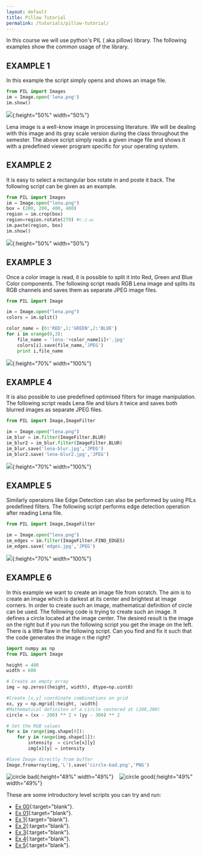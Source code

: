 ```yaml
---
layout: default
title: Pillow Tutorial
permalink: /tutorials/pillow-tutorial/
---
```


In this course we will use python's PIL ( aka pillow) library. The following examples show the common usage of the library.

## EXAMPLE 1

In this example the script simply opens and shows an image file.

```python
from PIL import Images
im = Image.open('lena.png')
im.show()
```

![](/assets/lena.png){:height="50%" width="50%"}

Lena image is a well-know image in processing literature. We will be dealing with this image and its gray scale version during the class throughout the semester. The above script simply reads a given image file and shows it with a predefined viewer program specific for your operating system.


## EXAMPLE 2

It is easy to select a rectangular box rotate in and poste it back. The following script can be given as an example.

```python
from PIL import Images
im = Image.open("lena.png")
box = (200, 200, 400, 400)
region = im.crop(box)
region=region.rotate(270) #c.c.w.
im.paste(region, box)
im.show()
```
![](/assets/lena-crop.png){:height="50%" width="50%"}

## EXAMPLE 3

Once a color image is read, it is possible to split it into Red, Green and Blue Color components. The following script reads RGB Lena image and splits its RGB channels and saves them as separate JPEG image files.

```python
from PIL import Image

im = Image.open("lena.png")
colors = im.split()

color_name = {0:'RED',1:'GREEN',2:'BLUE'}
for i in xrange(0,3):
	file_name = 'lena-'+color_name[i]+'.jpg'
	colors[i].save(file_name,'JPEG')
	print i,file_name
```
![](/assets/lena-split.png){:height="70%" width="100%"}

## EXAMPLE 4

It is also possible to use predefined optimised filters for image manipulation. The following script reads Lena file and blurs it twice and saves both blurred images as separate JPEG files.


```python
from PIL import Image,ImageFilter

im = Image.open("lena.png")
im_blur = im.filter(ImageFilter.BLUR)
im_blur2 = im_blur.filter(ImageFilter.BLUR)
im_blur.save('lena-blur.jpg','JPEG')
im_blur2.save('lena-blur2.jpg','JPEG')
```
![](/assets/lena-blur.png){:height="70%" width="100%"}

## EXAMPLE 5

Similarly operaions like Edge Detection can also be performed by using PILs predefined filters. The following script performs edge detection operation after reading Lena file.

```python
from PIL import Image,ImageFilter

im = Image.open("lena.png")
im_edges = im.filter(ImageFilter.FIND_EDGES)
im_edges.save('edges.jpg','JPEG')
```
![](/assets/lena-edge.png){:height="70%" width="100%"}

## EXAMPLE 6

In this example we want to create an image file from scratch. The aim is to create an image which is darkest at its center and brightest at image corners. In order to create such an image, mathematical definition of circle can be used. The following code is trying to create such an image. It defines a circle located at the image center. The desired result is the image on the right but if you run the following script you get the image on the left. There is a little flaw in the following script. Can you find and fix it such that the code generates the image n the right?


```python
import numpy as np
from PIL import Image

height = 400
width = 600

# Create an empty array
img = np.zeros((height, width), dtype=np.uint8)

#Create [x,y] coordinate combinations on grid
xx, yy = np.mgrid[:height, :width]
#Mathematical definiton of a circle centered at (200,200)
circle = (xx - 200) ** 2 + (yy - 300) ** 2

# Set the RGB values
for x in range(img.shape[0]):
    for y in range(img.shape[1]):
        intensity  = circle[x][y]
        img[x][y] = intensity

#Save Image directly from buffer
Image.fromarray(img,'L').save('circle-bad.png','PNG')
```
![circle bad](/assets/circle-bad.png){:height="49%" width="49%"} &nbsp;&nbsp;&nbsp;![circle good](/assets/circle-good.png){:height="49%" width="49%"}

These are some introductory level scripts you can try and run:

- [Ex 00](/exercises/exercise00){:target="blank"}.
- [Ex 01](/exercises/exercise01){:target="blank"}.
- [Ex 1](/scripts/L01E01.py){:target="blank"}.
- [Ex 2](/scripts/L01E02.py){:target="blank"}.
- [Ex 3](/scripts/L01E03.py){:target="blank"}.
- [Ex 4](/scripts/L01E04.py){:target="blank"}.
- [Ex 5](/scripts/L01E05.py){:target="blank"}.
